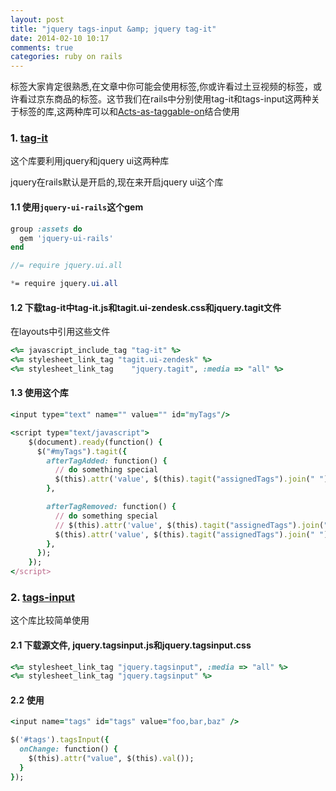 ```yaml
---
layout: post
title: "jquery tags-input &amp; jquery tag-it"
date: 2014-02-10 10:17
comments: true
categories: ruby on rails
---
```


标签大家肯定很熟悉,在文章中你可能会使用标签,你或许看过土豆视频的标签，或许看过京东商品的标签。这节我们在rails中分别使用tag-it和tags-input这两种关于标签的库,这两种库可以和[Acts-as-taggable-on](http://yinsigan.github.io/blog/2014/01/04/acts-as-taggable-onyuan-ma-fen-xi-1/)结合使用

### 1. [tag-it](https://github.com/aehlke/tag-it)

这个库要利用jquery和jquery ui这两种库

jquery在rails默认是开启的,现在来开启jquery ui这个库

<!-- more -->

#### 1.1 使用```jquery-ui-rails```这个gem

``` ruby Gemfile
group :assets do
  gem 'jquery-ui-rails'
end
```

``` javascript application.js
//= require jquery.ui.all
```

``` css application.css
*= require jquery.ui.all
```


#### 1.2 下载tag-it中tag-it.js和tagit.ui-zendesk.css和jquery.tagit文件

在layouts中引用这些文件

``` ruby application.html.erb
<%= javascript_include_tag "tag-it" %>
<%= stylesheet_link_tag "tagit.ui-zendesk" %>
<%= stylesheet_link_tag    "jquery.tagit", :media => "all" %>
```

#### 1.3 使用这个库

``` ruby
<input type="text" name="" value="" id="myTags"/>

<script type="text/javascript">
    $(document).ready(function() {
      $("#myTags").tagit({
        afterTagAdded: function() {
          // do something special
          $(this).attr('value', $(this).tagit("assignedTags").join(" "));
        },

        afterTagRemoved: function() {
          // do something special
          // $(this).attr('value', $(this).tagit("assignedTags").join(" "));
          $(this).attr('value', $(this).tagit("assignedTags").join(" "));
        },
      });
    });
</script>
```

### 2. [tags-input](https://github.com/xoxco/jQuery-Tags-Input)

这个库比较简单使用

#### 2.1 下载源文件, jquery.tagsinput.js和jquery.tagsinput.css

``` ruby
<%= stylesheet_link_tag "jquery.tagsinput", :media => "all" %>
<%= stylesheet_link_tag "jquery.tagsinput" %>
```

#### 2.2 使用

``` ruby
<input name="tags" id="tags" value="foo,bar,baz" />

$('#tags').tagsInput({
  onChange: function() {
    $(this).attr("value", $(this).val());
  }
});
```
